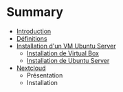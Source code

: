# Summary

* [Introduction](README.md)
* [Définitions](pages/definitions/definitions.md)
* [Installation d'un VM Ubuntu Server](pages/ubuntu/installation.md)
   * [Installation de Virtual Box](pages/ubuntu/installation_de_virtual_box.md)
   * [Installation de Ubuntu Server](pages/ubuntu/installation_de_ubuntu_server.md)
* [Nextcloud](pages/nextcloud/installation.md)
   * Présentation
   * Installation

